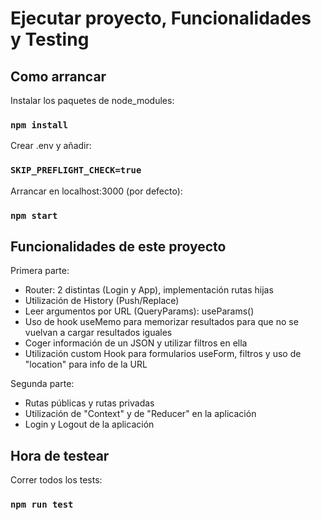 # Ejecutar proyecto, Funcionalidades y Testing

## Como arrancar
Instalar los paquetes de node_modules:
### `npm install`
Crear .env y añadir:
### `SKIP_PREFLIGHT_CHECK=true`
Arrancar en localhost:3000 (por defecto):
### `npm start`

## Funcionalidades de este proyecto
Primera parte:
- Router: 2 distintas (Login y App), implementación rutas hijas
- Utilización de History (Push/Replace)
- Leer argumentos por URL (QueryParams): useParams()
- Uso de hook useMemo para memorizar resultados para que no se vuelvan a cargar resultados iguales
- Coger información de un JSON y utilizar filtros en ella
- Utilización custom Hook para formularios useForm, filtros y uso de "location" para info de la URL

Segunda parte:
- Rutas públicas y rutas privadas
- Utilización de "Context" y de "Reducer" en la aplicación
- Login y Logout de la aplicación

## Hora de testear
Correr todos los tests:
### `npm run test`
